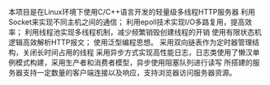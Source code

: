本项目是在Linux环境下使用C/C++语言开发的轻量级多线程HTTP服务器
利用Socket来实现不同主机之间的通信；
利用epoll技术实现I/O多路复用，提高效率；
利用线程池实现多线程机制，减少频繁销毁创建线程的开销
使用有限状态机逻辑高效解析HTTP报文；
使用泛型编程思想。
采用双向链表作为定时器管理结构，关闭长时间占用的线程
采用异步方式实现高性能日志，日志类使用了懒汉单例模式构建，采用生产者和消费者模型，异步使用阻塞队列进行读写 
所搭建的服务器支持一定数量的客户端连接以及响应，支持浏览器访问服务器资源。
